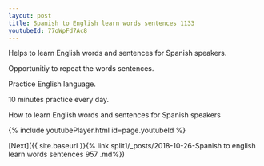 ```yaml
---
layout: post
title: Spanish to English learn words sentences 1133 
youtubeId: 77oWpFd7Ac8
---
```

 
 
Helps to learn English words and sentences for Spanish speakers.

Opportunitiy to repeat the words sentences. 

Practice English language. 
 
10 minutes practice every day. 
 
How to learn English words and sentences for Spanish speakers 
 
{% include youtubePlayer.html id=page.youtubeId %}
 
 
[Next]({{ site.baseurl }}{% link  split1/_posts/2018-10-26-Spanish to english learn words sentences 957 .md%})
 
